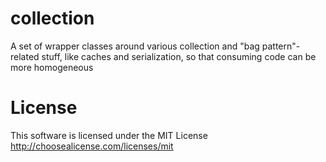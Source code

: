 # collection

A set of wrapper classes around various collection and "bag pattern"-related stuff, like caches and serialization, 
so that consuming code can be more homogeneous 

# License

This software is licensed under the MIT License 
http://choosealicense.com/licenses/mit